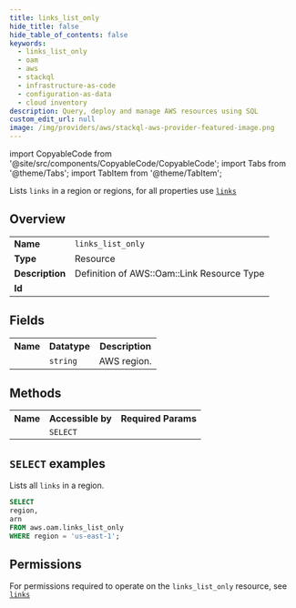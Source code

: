 ```yaml
---
title: links_list_only
hide_title: false
hide_table_of_contents: false
keywords:
  - links_list_only
  - oam
  - aws
  - stackql
  - infrastructure-as-code
  - configuration-as-data
  - cloud inventory
description: Query, deploy and manage AWS resources using SQL
custom_edit_url: null
image: /img/providers/aws/stackql-aws-provider-featured-image.png
---
```


import CopyableCode from '@site/src/components/CopyableCode/CopyableCode';
import Tabs from '@theme/Tabs';
import TabItem from '@theme/TabItem';

Lists <code>links</code> in a region or regions, for all properties use <a href="/providers/aws/serviceName/links/"><code>links</code></a>

## Overview
<table><tbody>
<tr><td><b>Name</b></td><td><code>links_list_only</code></td></tr>
<tr><td><b>Type</b></td><td>Resource</td></tr>
<tr><td><b>Description</b></td><td>Definition of AWS::Oam::Link Resource Type</td></tr>
<tr><td><b>Id</b></td><td><CopyableCode code="aws.oam.links_list_only" /></td></tr>
</tbody></table>

## Fields
<table><tbody><tr><th>Name</th><th>Datatype</th><th>Description</th></tr><tr><td><CopyableCode code="region" /></td><td><code>string</code></td><td>AWS region.</td></tr>
</tbody></table>

## Methods

<table><tbody>
  <tr>
    <th>Name</th>
    <th>Accessible by</th>
    <th>Required Params</th>
  </tr>
  <tr>
    <td><CopyableCode code="list_resources" /></td>
    <td><code>SELECT</code></td>
    <td><CopyableCode code="region" /></td>
  </tr>
</tbody></table>

## `SELECT` examples
Lists all <code>links</code> in a region.
```sql
SELECT
region,
arn
FROM aws.oam.links_list_only
WHERE region = 'us-east-1';
```


## Permissions

For permissions required to operate on the <code>links_list_only</code> resource, see <a href="/providers/aws/oam/links/#permissions"><code>links</code></a>

